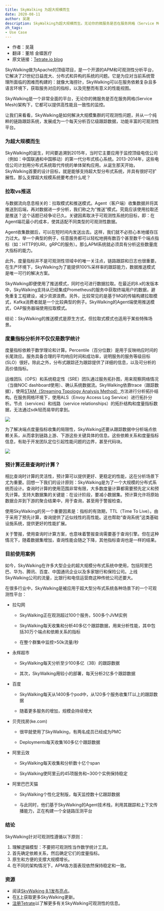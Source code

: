 ```yaml
---
title: SkyWalking 为超大规模而生
date: 2020-08-11
author: 吴晟
description: SkyWalking为超大规模而生。无论你的微服务是否在服务网格（Service Mesh）架构下，它都可以提供高性能且一致性的监控。
zh_tags:
- Use Case
---
```


- 作者：吴晟
- 翻译：董旭 金蝶医疗
- 原文链接：[Tetrate.io blog](https://www.tetrate.io/blog/observability-at-scale-skywalking-it-is/)

SkyWalking做为Apache的顶级项目，是一个开源的APM和可观测性分析平台，它解决了21世纪日益庞大、分布式和异构的系统的问题。它是为应对当前系统管理所面临的困难而构建的：就像大海捞针，SkyWalking可以在服务依赖复杂且多语言环境下，获取服务对应的指标，以及完整而有意义的性能视图。

SkyWalking是一个非常全面的平台，无论你的微服务是否在服务网格(Service Mesh)架构下，它都可以提供高性能且一致性的监控。

让我们来看看，SkyWalking是如何解决大规模集群的可观测性问题，并从一个纯粹的链路跟踪系统，发展成为一个每天分析百亿级跟踪数据，功能丰富的可观测性平台。

### 为超大规模而生

SkyWalking的诞生，时间要追溯到2015年，当时它主要应用于监控顶级电信公司（例如：中国联通和中国移动）的第一代分布式核心系统。2013-2014年，这些电信公司计划用分布式系统取代传统的单体架构应用。从诞生那天开始，SkyWalking首要的设计目标，就是能够支持超大型分布式系统，并具有很好可扩展性。那么支撑超大规模系统要考虑什么呢？

### 拉取vs推送

与数据流向息息相关的：拉取模式和推送模式。Agent（客户端）收集数据并将其推送到后端，再对数据进一步分析，我们称之为“推送”模式。究竟应该使用拉取还是推送？这个话题已经争论已久。关键因素取决于可观测性系统的目标，即：在Agent端花最小的成本，使其适配不同类型的可观测性数据。

Agent收集数据后，可以在短时间内发送出去。这样，我们就不必担心本地缓存压力过大。举一个典型的例子，任意服务都可以轻松地拥有数百个甚至数千个端点指标（如：HTTP的URI，gRPC的服务）。那么APM系统就必须具有分析这些数量庞大指标的能力。

此外，度量指标并不是可观测性领域中的唯一关注点，链路跟踪和日志也很重要。在生产环境下，SkyWalking为了能提供100%采样率的跟踪能力，数据推送模式是唯一可行的解决方案。

SkyWalking即便使用了推送模式，同时也可进行数据拉取。在最近的8.x的发版本中，SkyWalking支持从已经集成Prometheus的服务中获取终端用户的数据，避免重复工程建设，减少资源浪费。另外，比较常见的是基于MQ的传输构建拉取模式，Kafka消费者就是一个比较典型的例子。SkyWalking的Agent端使用推送模式，OAP服务器端使用拉取模式。

结论：SkyWalking的推送模式是原生方式，但拉取式模式也适用于某些特殊场景。

### 度量指标分析并不仅仅是数学统计

度量指标依赖于数学理论和计算。Percentile（百分位数）是用于反映响应时间的长尾效应。服务具备合理的平均响应时间和成功率，说明服务的服务等级目标(SLO）很好。除此之外，分布式跟踪还为跟踪提供了详细的信息，以及可分析的高价值指标。

运维团队（OPS）和系统稳定性（SRE）团队通过服务拓扑图，用来观察网络情况（当做NOC dashboard使用）、确认系统数据流。SkyWalking依靠trace（跟踪数据），使用[STAM（Streaming Topology Analysis Method）](https://wu-sheng.github.io/STAM/)方法进行分析拓扑结构。在服务网格环境下，使用ALS（Envoy Access Log Service）进行拓扑分析。节点（services）和线路（service relationships）的拓扑结构和度量指标数据，无法通过sdk轻而易举的拿到。

![](0081Kckwly1gkl5dayj8mj31uy0u0184.jpg)

为了解决端点度量指标收集的局限性，SkyWalking还要从跟踪数据中分析端点依赖关系，从而拿到链路上游、下游这些关键具体的信息。这些依赖关系和度量指标信息，有助于开发团队定位引起性能问题的边界，甚至代码块。

![](0081Kckwly1gkl5dcuk7rj31v40u0gw4.jpg)

### 预计算还是查询时计算？

相比查询时计算的灵活性，预计算可以提供更好、更稳定的性能，这在分析场景下尤为重要。回想一下我们的设计原则：SkyWalking是为了一个大规模的分布式系统而设计。查询时计算的使用范围非常有限，大多数度量计算都需要预先定义和预先计算。支持大数据集的关键是：在设计阶段，要减小数据集。预计算允许将原始数据合并到下游的聚合结果中，用于查询，甚至用于警报检查。

使用SkyWalking的另一个重要因素是：指标的有效期，TTL（Time To Live）。由于采用了预先计算，查询提供了近似线性的高性能。这也帮助“查询系统”这类基础设施系统，提供更好的性能扩展。

关于警报，使用查询时计算方案，也意味着警报查询需要基于查询引擎。但在这种情况下，随着数据集增加，查询性能会随之下降，其他指标查询也是一样的结果。

### 目前使用案例

如今，SkyWalking在许多大型企业的超大规模分布式系统中使用，包括阿里巴巴、华为、腾讯、百度、中国通讯企业以及多家银行和保险公司。上线SkyWalking公司的流量，比银行和电信运营商这种传统公司还要大。

在很多行业中，SkyWalking是被应用于超大型分布式系统各种场景下的一个可观测性平台：

- 拉勾网

  - SkyWalking正在观测超过100个服务，500多个JVM实例

  - SkyWalking每天收集和分析40多亿个跟踪数据，用来分析性能，其中包括30万个端点和依赖关系的指标

  - 在整个群集中监控>50k流量/秒

- 永辉超市

  - SkyWalking每天分析至少100多亿（3B）的跟踪数据

  - 其次，SkyWalking用较小的部署，每天分析2亿多个跟踪数据

- 百度

  - SkyWalking每天从1400多个pod中，从120多个服务收集1T以上的跟踪数据

  - 随着更多服务的增加，规模会持续增大

- 贝壳找房(ke.com)

  - 很早就使用了SkyWalking，有两名成员已经成为PMC

  - Deployments每天收集160多亿个跟踪数据

- 阿里云效

  - SkyWalking每天收集和分析数十亿个span

  - SkyWalking使阿里云的45项服务和~300个实例保持稳定

- 阿里巴巴天猫

  - SkyWalking个性化定制版，每天监控数十亿跟踪数据

  - 与此同时，他们基于SkyWalking的Agent技术栈，利用其跟踪和上下文传播能力，正在构建一个全链路压测平台

### 结论

SkyWalking针对可观测性遵循以下原则：

1. 理解逻辑模型：不要把可观测性当作数学统计工具。
2. 首先确定依赖关系，然后确定它们的度量指标。
3. 原生和方便的支撑大规模增长。
4. 在不同的架构情况下，APM各方面表现依然保持稳定和一致。

### 资源

- 阅读[SkyWalking 8.1发布亮点](https://github.com/apache/skywalking/blob/master/CHANGES.md)。
- 在[X](https://x.com/asfskywalking?lang=en)上获取更多SkyWalking更新。
- [注册Tetrate](https://www.tetrate.io/contact-us/)以了解更多有关SkyWalking可观测性的信息。
